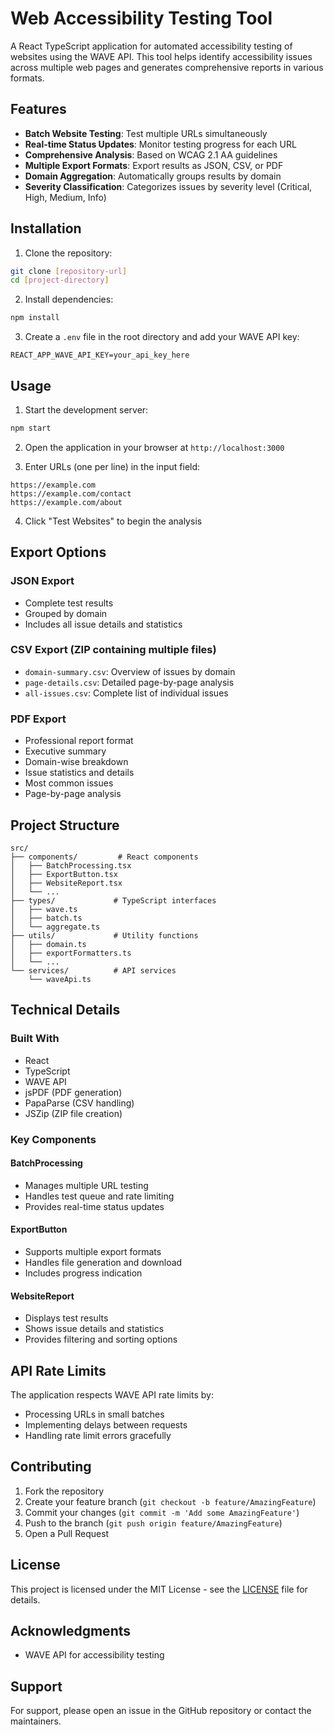 # Web Accessibility Testing Tool

A React TypeScript application for automated accessibility testing of websites using the WAVE API. This tool helps identify accessibility issues across multiple web pages and generates comprehensive reports in various formats.

## Features

- **Batch Website Testing**: Test multiple URLs simultaneously
- **Real-time Status Updates**: Monitor testing progress for each URL
- **Comprehensive Analysis**: Based on WCAG 2.1 AA guidelines
- **Multiple Export Formats**: Export results as JSON, CSV, or PDF
- **Domain Aggregation**: Automatically groups results by domain
- **Severity Classification**: Categorizes issues by severity level (Critical, High, Medium, Info)

## Installation

1. Clone the repository:
```bash
git clone [repository-url]
cd [project-directory]
```

2. Install dependencies:
```bash
npm install
```

3. Create a `.env` file in the root directory and add your WAVE API key:
```env
REACT_APP_WAVE_API_KEY=your_api_key_here
```

## Usage

1. Start the development server:
```bash
npm start
```

2. Open the application in your browser at `http://localhost:3000`

3. Enter URLs (one per line) in the input field:
```
https://example.com
https://example.com/contact
https://example.com/about
```

4. Click "Test Websites" to begin the analysis

## Export Options

### JSON Export
- Complete test results
- Grouped by domain
- Includes all issue details and statistics

### CSV Export (ZIP containing multiple files)
- `domain-summary.csv`: Overview of issues by domain
- `page-details.csv`: Detailed page-by-page analysis
- `all-issues.csv`: Complete list of individual issues

### PDF Export
- Professional report format
- Executive summary
- Domain-wise breakdown
- Issue statistics and details
- Most common issues
- Page-by-page analysis

## Project Structure

```
src/
├── components/         # React components
│   ├── BatchProcessing.tsx
│   ├── ExportButton.tsx
│   ├── WebsiteReport.tsx
│   └── ...
├── types/             # TypeScript interfaces
│   ├── wave.ts
│   ├── batch.ts
│   └── aggregate.ts
├── utils/             # Utility functions
│   ├── domain.ts
│   ├── exportFormatters.ts
│   └── ...
└── services/          # API services
    └── waveApi.ts
```

## Technical Details

### Built With
- React
- TypeScript
- WAVE API
- jsPDF (PDF generation)
- PapaParse (CSV handling)
- JSZip (ZIP file creation)

### Key Components

#### BatchProcessing
- Manages multiple URL testing
- Handles test queue and rate limiting
- Provides real-time status updates

#### ExportButton
- Supports multiple export formats
- Handles file generation and download
- Includes progress indication

#### WebsiteReport
- Displays test results
- Shows issue details and statistics
- Provides filtering and sorting options

## API Rate Limits

The application respects WAVE API rate limits by:
- Processing URLs in small batches
- Implementing delays between requests
- Handling rate limit errors gracefully

## Contributing

1. Fork the repository
2. Create your feature branch (`git checkout -b feature/AmazingFeature`)
3. Commit your changes (`git commit -m 'Add some AmazingFeature'`)
4. Push to the branch (`git push origin feature/AmazingFeature`)
5. Open a Pull Request

## License

This project is licensed under the MIT License - see the [LICENSE](LICENSE) file for details.

## Acknowledgments

- WAVE API for accessibility testing

## Support

For support, please open an issue in the GitHub repository or contact the maintainers.